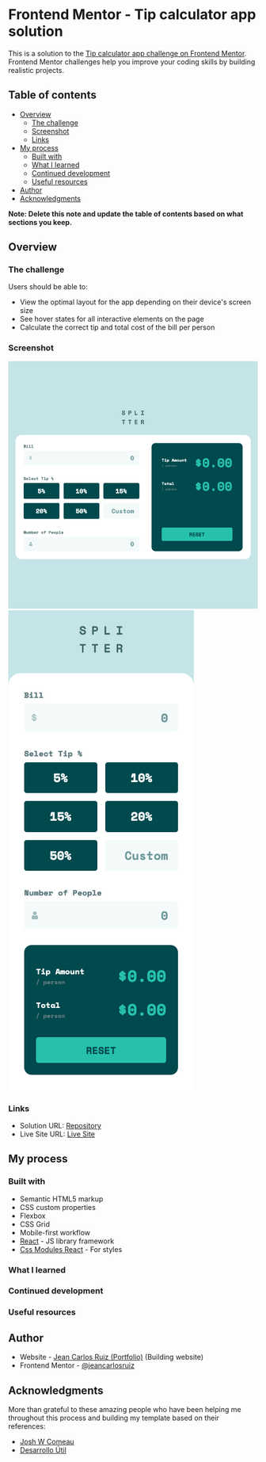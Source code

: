 # Frontend Mentor - Tip calculator app solution

This is a solution to the [Tip calculator app challenge on Frontend Mentor](https://www.frontendmentor.io/challenges/tip-calculator-app-ugJNGbJUX). Frontend Mentor challenges help you improve your coding skills by building realistic projects.

## Table of contents

- [Overview](#overview)
  - [The challenge](#the-challenge)
  - [Screenshot](#screenshot)
  - [Links](#links)
- [My process](#my-process)
  - [Built with](#built-with)
  - [What I learned](#what-i-learned)
  - [Continued development](#continued-development)
  - [Useful resources](#useful-resources)
- [Author](#author)
- [Acknowledgments](#acknowledgments)

**Note: Delete this note and update the table of contents based on what sections you keep.**

## Overview

### The challenge

Users should be able to:

- View the optimal layout for the app depending on their device's screen size
- See hover states for all interactive elements on the page
- Calculate the correct tip and total cost of the bill per person

### Screenshot

![](./design/Desktop.png)
![](./design/Mobile.png)

### Links

- Solution URL: [Repository](https://github.com/jeancarlosruiz/tip-calculator-app/)
- Live Site URL: [Live Site](https://jeancarlosruiz.github.io/tip-calculator-app/)

## My process

### Built with

- Semantic HTML5 markup
- CSS custom properties
- Flexbox
- CSS Grid
- Mobile-first workflow
- [React](https://reactjs.org/) - JS library framework
- [Css Modules React](https://css-tricks.com/css-modules-part-1-need/) - For styles

### What I learned

### Continued development

### Useful resources

## Author

- Website - [Jean Carlos Ruiz (Portfolio)](https://www.your-site.com) (Building website)
- Frontend Mentor - [@jeancarlosruiz](https://www.frontendmentor.io/profile/jeancarlosruiz)

## Acknowledgments

More than grateful to these amazing people who have been helping me throughout this process and building my template based on their references:

- [Josh W Comeau](https://www.joyofreact.com/)
- [Desarrollo Útil](https://www.youtube.com/@DesarrolloUtil)
